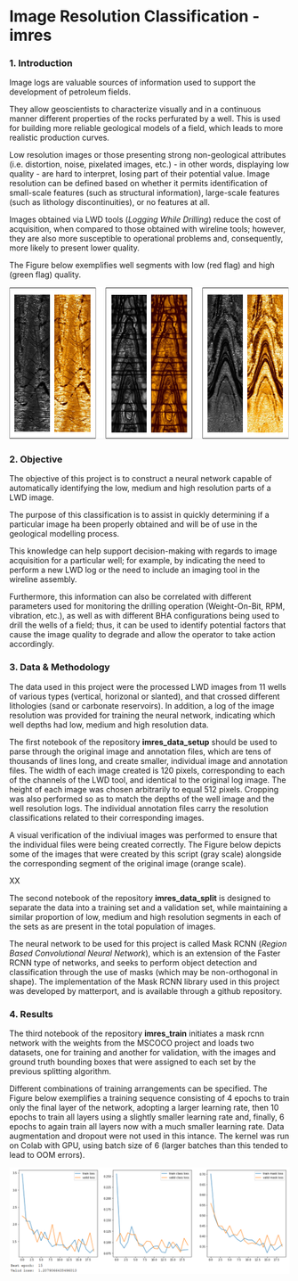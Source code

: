 # **Image Resolution Classification - imres**

### 1. Introduction

Image logs are valuable sources of information used to support the development of petroleum fields.

They allow geoscientists to characterize visually and in a continuous manner different properties of the rocks perfurated by a well. This is used for building more reliable geological models of a field, which leads to more realistic production curves. 

Low resolution images or those presenting strong non-geological attributes (i.e. distortion, noise, pixelated images, etc.) - in other words, displaying low quality - are hard to interpret, losing part of their potential value. Image resolution can be defined based on whether it permits identification of small-scale features (such as structural information), large-scale features (such as lithology discontinuities), or no features at all.

Images obtained via LWD tools (*Logging While Drilling*) reduce the cost of acquisition, when compared to those obtained with wireline tools; however, they are also more susceptible to operational problems and, consequently, more likely to present lower quality.

The Figure below exemplifies well segments with low (red flag) and high (green flag) quality.

![ScreenShot](img/Image_Verification.PNG)


### 2. Objective

The objective of this project is to construct a neural network capable of automatically identifying the low, medium and high resolution parts of a LWD image.

The purpose of this classification is to assist in quickly determining if a particular image ha been properly obtained and will be of use in the geological modelling process.

This knowledge can help support decision-making with regards to image acquisition for a particular well; for example, by indicating the need to perform a new LWD log or the need to include an imaging tool in the wireline assembly.

Furthermore, this information can also be correlated with different parameters used for monitoring the drilling operation (Weight-On-Bit, RPM, vibration, etc.), as well as with different BHA configurations being used to drill the wells of a field; thus, it can be used to identify potential factors that cause the image quality to degrade and allow the operator to take action accordingly.


### 3. Data & Methodology

The data used in this project were the processed LWD images from 11 wells of various types (vertical, horizonal or slanted), and that crossed different lithologies (sand or carbonate reservoirs). In addition, a log of the image resolution was provided for training the neural network, indicating which well depths had low, medium and high resolution data.

The first notebook of the repository **imres_data_setup** should be used to parse through the original image and annotation files, which are tens of thousands of lines long, and create smaller, individual image and annotation files. The width of each image created is 120 pixels, corresponding to each of the channels of the LWD tool, and identical to the original log image. The height of each image was chosen arbitrarily to equal 512 pixels. Cropping was also performed so as to match the depths of the well image and the well resolution logs. The individual annotation files carry the resolution classifications related to their corresponding images.

A visual verification of the indiviual images was performed to ensure that the individual files were being created correctly. The Figure below depicts some of the images that were created by this script (gray scale) alongside the corresponding segment of the original image (orange scale).

XX

The second notebook of the repository **imres_data_split** is designed to separate the data into a training set and a validation set, while maintaining a similar proportion of low, medium and high resolution segments in each of the sets as are present in the total population of images.

The neural network to be used for this project is called Mask RCNN (*Region Based Convolutional Neural Network*), which is an extension of the Faster RCNN type of networks, and seeks to perform object detection and classification through the use of masks (which may be non-orthogonal in shape). The implementation of the Mask RCNN library used in this project was developed by matterport, and is available through a github repository.


### 4. Results

The third notebook of the repository **imres_train** initiates a mask rcnn network with the weights from the MSCOCO project and loads two datasets, one for training and another for validation, with the images and ground truth bounding boxes that were assigned to each set by the previous splitting algorithm.

Different combinations of training arrangements can be specified. The Figure below exemplifies a training sequence consisting of 4 epochs to train only the final layer of the network, adopting a larger learning rate, then 10 epochs to train all layers using a slightly smaller learning rate and, finally, 6 epochs to again train all layers now with a much smaller learning rate. Data augmentation and dropout were not used in this intance. The kernel was run on Colab with GPU, using batch size of 6 (larger batches than this tended to lead to OOM errors).

![ScreenShot](img/Result_History.PNG)


